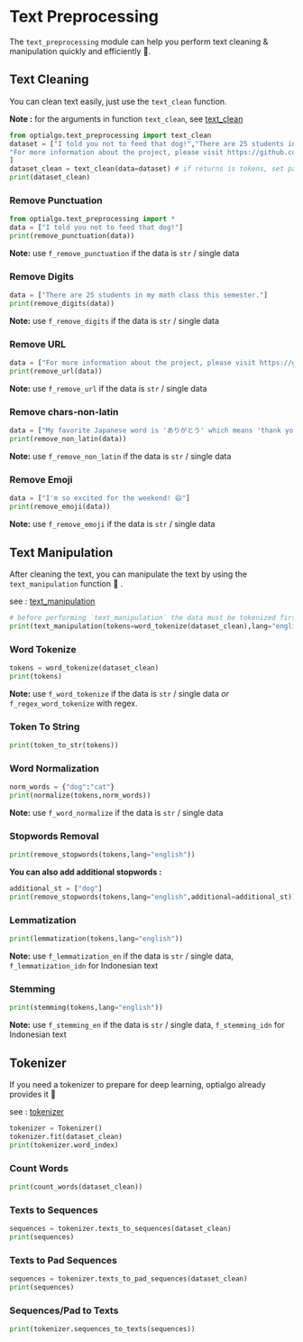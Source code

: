 # Text Preprocessing
The `text_preprocessing` module can help you perform text cleaning & manipulation quickly and efficiently 🫠.

## Text Cleaning
You can clean text easily, just use the `text_clean` function.

**Note :** for the arguments in function `text_clean`, see [text_clean](https://nsandarma.github.io/OptiAlgo/utils/text_preprocessing/#optialgo.text_clean)
```python exec="true" source="above" result="python" session="text_preprocessing"
from optialgo.text_preprocessing import text_clean
dataset = ["I told you not to feed that dog!","There are 25 students in my math class this semester.",
"For more information about the project, please visit https://github.com/nsandarma/OptiAlgo","My favorite Japanese word is 'ありがとう' which means 'thank you'.","I'm so excited for the weekend! 😄"
]
dataset_clean = text_clean(data=dataset) # if returns is tokens, set parameters `return_token` is `True`
print(dataset_clean)
```
### Remove Punctuation
```python exec="true" source="above" result="python" session="text_preprocessing"
from optialgo.text_preprocessing import *
data = ["I told you not to feed that dog!"]
print(remove_punctuation(data))
```
**Note:** 
use `f_remove_punctuation` if the data is `str` / single data
### Remove Digits
```python exec="true" source="above" result="python" session="text_preprocessing"
data = ["There are 25 students in my math class this semester."]
print(remove_digits(data))
```
**Note:** 
use `f_remove_digits` if the data is `str` / single data

### Remove URL
```python exec="true" source="above" result="python" session="text_preprocessing"
data = ["For more information about the project, please visit https://github.com/nsandarma/OptiAlgo"]
print(remove_url(data))
```
**Note:** 
use `f_remove_url` if the data is `str` / single data

### Remove chars-non-latin
```python exec="true" source="above" result="python" session="text_preprocessing"
data = ["My favorite Japanese word is 'ありがとう' which means 'thank you'."]
print(remove_non_latin(data))
```
**Note:** 
use `f_remove_non_latin` if the data is `str` / single data

### Remove Emoji
```python exec="true" source="above" session="text_preprocessing" result="python"
data = ["I'm so excited for the weekend! 😄"]
print(remove_emoji(data))
```
**Note:** 
use `f_remove_emoji` if the data is `str` / single data

## Text Manipulation
After cleaning the text, you can manipulate the text by using the `text_manipulation` function 🥶 .

see : [text_manipulation](https://nsandarma.github.io/OptiAlgo/utils/text_preprocessing/#optialgo.text_manipulation)
```python exec="true" source="above" session="text_preprocessing" result="python"
# before performing `text_manipulation` the data must be tokenized first
print(text_manipulation(tokens=word_tokenize(dataset_clean),lang="english")) # lang : ["indonesian","english"]
```

### Word Tokenize
```python exec="true" source="above" result="python" session="text_preprocessing"
tokens = word_tokenize(dataset_clean)
print(tokens)
```
**Note:** 
use `f_word_tokenize` if the data is `str` / single data *or* `f_regex_word_tokenize` with regex.

### Token To String
```python exec="true" source="above" session="text_preprocessing" result="python"
print(token_to_str(tokens))
```

### Word Normalization
```python exec="true" source="above" session="text_preprocessing" result="python"
norm_words = {"dog":"cat"}
print(normalize(tokens,norm_words))
```
**Note:** 
use `f_word_normalize` if the data is `str` / single data

### Stopwords Removal
```python exec="true" source="above" session="text_preprocessing" result="python"
print(remove_stopwords(tokens,lang="english"))

```
**You can also add additional stopwords :**

```python exec="true" source="above" session="text_preprocessing" result="python"
additional_st = ["dog"]
print(remove_stopwords(tokens,lang="english",additional=additional_st))
```

### Lemmatization
```python exec="true" source="above" session="text_preprocessing" result="python"
print(lemmatization(tokens,lang="english"))
```

**Note:** 
use `f_lemmatization_en` if the data is `str` / single data, `f_lemmatization_idn` for Indonesian text

### Stemming
```python exec="true" source="above" session="text_preprocessing" result="python"
print(stemming(tokens,lang="english"))

```

**Note:** 
use `f_stemming_en` if the data is `str` / single data, `f_stemming_idn` for Indonesian text


## Tokenizer
If you need a tokenizer to prepare for deep learning, optialgo already provides it 🫵

see : [tokenizer](https://nsandarma.github.io/OptiAlgo/utils/text_preprocessing/?h=tokenizer#optialgo.Tokenizer)
```python exec="true" source="above" session="text_preprocessing" result="python"
tokenizer = Tokenizer()
tokenizer.fit(dataset_clean)
print(tokenizer.word_index)
```
### Count Words

```python exec="true" source="above" session="text_preprocessing" result="python"
print(count_words(dataset_clean))
```

### Texts to Sequences
```python exec="true" source="above" session="text_preprocessing" result="python"
sequences = tokenizer.texts_to_sequences(dataset_clean)
print(sequences)
```

### Texts to Pad Sequences
```python exec="true" source="above" session="text_preprocessing" result="python"
sequences = tokenizer.texts_to_pad_sequences(dataset_clean)
print(sequences)
```

### Sequences/Pad to Texts

```python exec="true" source="above" session="text_preprocessing" result="python"
print(tokenizer.sequences_to_texts(sequences))
```